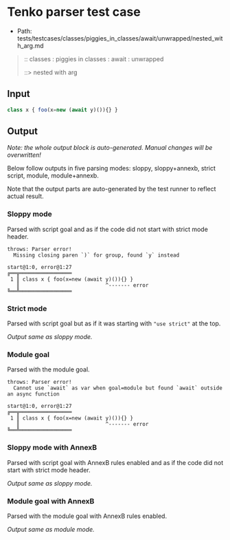 # Tenko parser test case

- Path: tests/testcases/classes/piggies_in_classes/await/unwrapped/nested_with_arg.md

> :: classes : piggies in classes : await : unwrapped
>
> ::> nested with arg

## Input

`````js
class x { foo(x=new (await y)()){} }
`````

## Output

_Note: the whole output block is auto-generated. Manual changes will be overwritten!_

Below follow outputs in five parsing modes: sloppy, sloppy+annexb, strict script, module, module+annexb.

Note that the output parts are auto-generated by the test runner to reflect actual result.

### Sloppy mode

Parsed with script goal and as if the code did not start with strict mode header.

`````
throws: Parser error!
  Missing closing paren `)` for group, found `y` instead

start@1:0, error@1:27
╔══╦═════════════════
 1 ║ class x { foo(x=new (await y)()){} }
   ║                            ^------- error
╚══╩═════════════════

`````

### Strict mode

Parsed with script goal but as if it was starting with `"use strict"` at the top.

_Output same as sloppy mode._

### Module goal

Parsed with the module goal.

`````
throws: Parser error!
  Cannot use `await` as var when goal=module but found `await` outside an async function

start@1:0, error@1:27
╔══╦═════════════════
 1 ║ class x { foo(x=new (await y)()){} }
   ║                            ^------- error
╚══╩═════════════════

`````

### Sloppy mode with AnnexB

Parsed with script goal with AnnexB rules enabled and as if the code did not start with strict mode header.

_Output same as sloppy mode._

### Module goal with AnnexB

Parsed with the module goal with AnnexB rules enabled.

_Output same as module mode._
